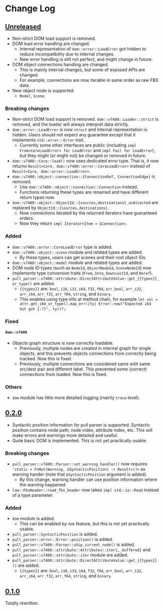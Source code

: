 # Change Log

## [Unreleased]

* Non-strict DOM load support is removed.
* DOM load error handling are changed.
    + Internal representation of `dom::error::LoadError` got hidden to reduce
      incompatibility due to internal changes.
    + New error handling is still not perfect, and might change in future.
* DOM object connections handling are changed.
    + This is mainly internal changes, but some of exposed APIs are changed.
    + For example, connections are now iterable in same order as raw FBX data.
* New object node is supported:
    + `Model`, `Scene`.

### Breaking changes
* Non-strict DOM load support is removed.
  `dom::v7400::Loader::strict` is removed, and the loader will always interpret
  data strictly.
* `dom::error::LoadError` is now `struct` and internal representation is hidden.
  Users should not expect any guarantee except that it implements
  `std::error::Error` trait.
    + Currently some other interfaces are public (including
      `impl From<CoreLoadError> for LoadError` and `impl Fail for LoadError`),
      but they might (or might not) be changed or removed in future.
* `dom::v7400::Core::load()` now uses dedicated error type.
  That is, it now returns `Result<Core, dom::v7400::error::CoreLoadError>`
  instead of `Result<Core, dom::error::LoadError>`.
* `dom::v7400::object::connection::{ConnectionRef, ConnectionEdge}` is removed.
    + Use `dom::v7400::object::connection::Connection` instead.
    + Functions returning these types are renamed and have different return
      types now.
* `dom::v7400::object::ObjectId::{sources,destinations}_undirected` are replaced
  by `ObjectId::{sources,destinations}`.
    + Now connections iterated by the returned iterators have guaranteed orders.
    + Now they return `impl Iterator<Item = &Connection>`.

### Added
* `dom::v7400::error::CoreLoadError` type is added.
* `dom::v7400::object::scene` module and related types are added.
    + By these types, users can get scenes and their root object IDs.
* `dom::v7400::object::model` module and related types are added.
* DOM node ID types (such as `NodeId`, `ObjectNodeId`, `SceneNodeId`) now
  implements type conversion traits (`From`, `Into`, `DowncastId`, and `Deref`).
* `pull_parser::v7400::attribute::DirectAttributeValue::get_{{types}}_or_type()`
  are added.
    + `{{types}}` are: `bool`, `i16`, `i32`, `i64`, `f32`, `f64`, `arr_bool`,
      `arr_i32`, `arr_i64`, `arr_f32`, `arr_f64`, `string`, and `binary`.
    + This enables using type info at method chain, for example
      `let val = attr.get_i64_or_type().map_err(|ty|
      Error::new("Expected i64 but got {:?}", ty))?;`.

### Fixed
#### `dom::v7400`
* Objects graph structure is now correctly loadable.
    + Previously, multiple nodes are created in internal graph for single
      objects, and this prevents objects connections from correctly being
      tracked.
      Now this is fixed.
    + Previously, multiple connections are considered same with same src/dest
      pair and different label.
      This prevented some (correct) connections from loaded.
      Now this is fixed.

### Others
* `dom` module has little more detailed logging (mainly `trace` level).

## [0.2.0]

* Syntactic position information for pull parser is supported.
  Syntactic position contains node path, node index, attribute index, etc.
  This will make errors and warnings more detailed and useful.
* Quite basic DOM is implemented.
  This is not yet practically usable.

### Breaking changes
* `pull_parser::v7400::Parser::set_warning_handler()` now requires
  `'static + FnMut(Warning, &SyntacticPosition) -> Result<()>` as warning
  hander (note that `&SyntacticPosition` argument is added).
    + By this change, warning handler can use position information where the
      warning happened.
* `low::FbxHeader::read_fbx_header` now takes `impl std::io::Read` instead of a
  type parameter.

### Added
* `dom` module is added.
    + This can be enabled by `dom` feature, but this is not yet practically
      usable.
* `pull_parser::SyntacticPosition` is added.
* `pull_parser::error::Error::position()` is added.
* `pull_parser::v7400::Parser::skip_current_node()` is added.
* `pull_parser::v7400::attribute::Attributes::iter{,_buffered}` and
  `pull_parser::v7400::attribute::iter` module are added.
* `pull_parser::v7400::attribute::DirectAttributeValue::get_{{types}}()` are
  added.
    + `{{types}}` are: `bool`, `i16`, `i32`, `i64`, `f32`, `f64`, `arr_bool`,
      `arr_i32`, `arr_i64`, `arr_f32`, `arr_f64`, `string`, and `binary`.

## [0.1.0]

Totally rewritten.

[Unreleased]: <https://github.com/lo48576/fbxcel/compare/v0.2.0...develop>
[0.2.0]: <https://github.com/lo48576/fbxcel/releases/tag/v0.2.0>
[0.1.0]: <https://github.com/lo48576/fbxcel/releases/tag/v0.1.0>
